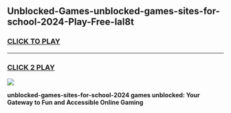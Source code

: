 
## Unblocked-Games-unblocked-games-sites-for-school-2024-Play-Free-lal8t
<h3>
<a href="https://premium76.site?title=unblocked-games-sites-for-school-2024&ref=15A">CLICK TO PLAY</a></h3>
<hr>

<h3>
<a href="https://premium76.site?title=unblocked-games-sites-for-school-2024&ref=15A">CLICK 2 PLAY</a>
  
</h3>

<a href="https://premium76.site?title=unblocked-games-sites-for-school-2024&ref=15A"><img src="https://clearcache.store/games.png"></a>


**unblocked-games-sites-for-school-2024 games unblocked: Your Gateway to Fun and Accessible Online Gaming**
